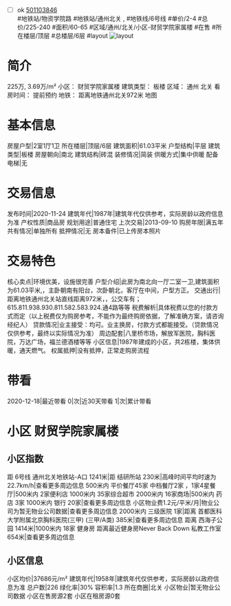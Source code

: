 - [ ] ok [501103846](https://bj.5i5j.com/ershoufang/501103846.html)  
 #地铁站/物资学院路 #地铁站/通州北关 ,  #地铁线/6号线
#单价/2-4 #总价/225-240 #面积/60-65   #区域/通州/北关/小区-财贸学院家属楼 #在售 #所在楼层/顶层 #总楼层/6层 #layout 
![layout](http://image2a.5i5j.com/bdir/layout/45cdea17453441ceac496fb2a3028bf2.jpg_P5.jpg) 
# 简介 
 225万,  3.69万/m² 
小区： 财贸学院家属楼
建筑类型： 板楼
区域： 通州 北关
看房时间： 提前预约
地铁： 距离地铁通州北关972米 地图
# 基本信息 
 房屋户型|2室1厅1卫
所在楼层|顶层/6层
建筑面积|61.03平米
户型结构|平层
建筑类型|板楼
房屋朝向|南北
建筑结构|砖混
装修情况|简装
供暖方式|集中供暖
配备电梯|无
# 交易信息 
 发布时间|2020-11-24
建筑年代|1987年|建筑年代仅供参考，实际房龄以政府信息为准
产权性质|商品房
规划用途|普通住宅
上次交易|2013-09-10
购房年限|满五年
共有情况|单独所有
抵押情况|无
房本备件|已上传房本照片
# 交易特色 
 核心卖点|环境优美，设施很完善
户型介绍|此房为南北向一厅二室一卫,建筑面积为61.03平米,，主卧朝南有阳台，次卧朝北，客厅在中间，户型方正。
交通出行|距离地铁通州北关站直线距离972米，，公交车有；615.811.938.930.811.582.583.924.通4路等等
税费解析|具体税费以您的付款方式而定（以上税费仅为购房参考，不能作为最终购房依据，了解准确方案，请咨询经纪人）
贷款情况|业主接受：均可。业主换房，付款方式都能接受。（贷款情况仅供参考，最终以实际情况为准）
周边配套|八里桥市场，解放军医院，胸科医院，万达广场，福兰德酒楼等等
小区信息|1987年建成的小区，共2栋楼，集体供暖，通天燃气。
权属抵押|没有抵押，正常走购房流程
# 带看 
 2020-12-18|最近带看	 0|次|近30天带看	 1|次|累计带看
# 小区 财贸学院家属楼
## 小区指数 
 距 6号线 通州北关地铁站-A口 1241米|距 结研所站 230米|高峰时间平均时速为22.7km/h|查看更多周边信息
500米内 平价餐厅45家
中档餐厅2家 ，1家4星餐厅|500米内 2家便利店
1000米内 35家综合超市
2000米内 16家商场|500米内 药店 3家
1000米内 银行 20家|查看更多周边信息
小区物业费1.2元/平米/月|物业公司为暂无物业公司数据|查看更多周边信息
2000米内 三级医院 1家|距离 首都医科大学附属北京胸科医院(三甲) (三甲/A类) 385米|查看更多周边信息
距离 西海子公园 1414米|1000米内 18家 健身房
距离最近健身房Never Back Down 私教工作室 654米|查看更多周边信息
## 小区信息 
 小区均价|37686元/m²
建筑年代|1958年|建筑年代仅供参考，实际房龄以政府信息为准
总户数|226
绿化率|30%
容积率|1.3
所在商圈|北关
小区物业|暂无物业公司数据
小区在售房源2套
小区在租房源0套

